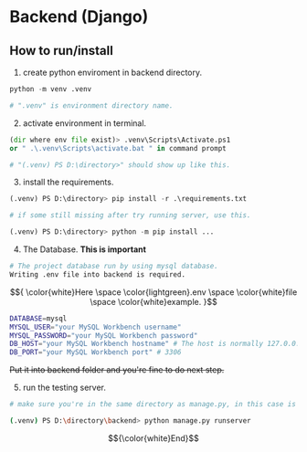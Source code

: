 # Backend (Django)

## How to run/install


1. create python enviroment in backend directory.
```python
python -m venv .venv 

# ".venv" is environment directory name.
```


2. activate environment in terminal.
```python
(dir where env file exist)> .venv\Scripts\Activate.ps1
or " .\.venv\Scripts\activate.bat " in command prompt

# "(.venv) PS D:\directory>" should show up like this.
```


3. install the requirements.
```python
(.venv) PS D:\directory> pip install -r .\requirements.txt

# if some still missing after try running server, use this.

(.venv) PS D:\directory> python -m pip install ...
```


4.  The Database. **This is important** <br>
```bash
# The project database run by using mysql database.
Writing .env file into backend is required.
```
$${
    \color{white}Here \space 
    \color{lightgreen}.env \space 
    \color{white}file \space
    \color{white}example.
}$$ 
```bash
DATABASE=mysql
MYSQL_USER="your MySQL Workbench username"
MYSQL_PASSWORD="your MySQL Workbench password"
DB_HOST="your MySQL Workbench hostname" # The host is normally 127.0.0.1 or localhost
DB_PORT="your MySQL Workbench port" # 3306
```
~~Put it into backend folder and you're fine to do next step.~~


5. run the testing server.
```bash
# make sure you're in the same directory as manage.py, in this case is backend.

(.venv) PS D:\directory\backend> python manage.py runserver 
```
$${\color{white}End}$$
